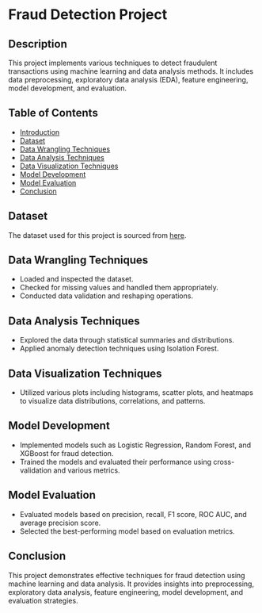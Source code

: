 # Fraud Detection Project

## Description
This project implements various techniques to detect fraudulent transactions using machine learning and data analysis methods. It includes data preprocessing, exploratory data analysis (EDA), feature engineering, model development, and evaluation.

## Table of Contents
- [Introduction](#fraud-detection-project)
- [Dataset](#dataset)
- [Data Wrangling Techniques](#data-wrangling-techniques)
- [Data Analysis Techniques](#data-analysis-techniques)
- [Data Visualization Techniques](#data-visualization-techniques)
- [Model Development](#model-development)
- [Model Evaluation](#model-evaluation)
- [Conclusion](#conclusion)


## Dataset
The dataset used for this project is sourced from [here](https://colab.research.google.com/drive/1ELwy8dUHly5QvBX_vc_Pqbt-ZZ5Xr3QF).

## Data Wrangling Techniques
- Loaded and inspected the dataset.
- Checked for missing values and handled them appropriately.
- Conducted data validation and reshaping operations.

## Data Analysis Techniques
- Explored the data through statistical summaries and distributions.
- Applied anomaly detection techniques using Isolation Forest.

## Data Visualization Techniques
- Utilized various plots including histograms, scatter plots, and heatmaps to visualize data distributions, correlations, and patterns.

## Model Development
- Implemented models such as Logistic Regression, Random Forest, and XGBoost for fraud detection.
- Trained the models and evaluated their performance using cross-validation and various metrics.

## Model Evaluation
- Evaluated models based on precision, recall, F1 score, ROC AUC, and average precision score.
- Selected the best-performing model based on evaluation metrics.

## Conclusion
This project demonstrates effective techniques for fraud detection using machine learning and data analysis. It provides insights into preprocessing, exploratory data analysis, feature engineering, model development, and evaluation strategies.
